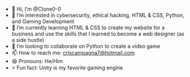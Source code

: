 - 👋 Hi, I’m @Clone0-0
- 👀 I’m interested in cybersecurity, ethical hacking, HTML & CSS, Python, and Gaming Development
- 🌱 I’m currently learning HTML & CSS to create my website for a business and use the skills that I learned
to become a web designer (as a side hustle)
- 💞️ I’m looking to collaborate on Python to create a video game
- 📫 How to reach me: criscampagna7@hotmail.com
- 😄 Pronouns: He/Him
- ⚡ Fun fact: Unity is my favorite gaming engine

<!---
Clone0-0/Clone0-0 is a ✨ special ✨ repository because its `README.md` (this file) appears on your GitHub profile.
You can click the Preview link to take a look at your changes.
--->
